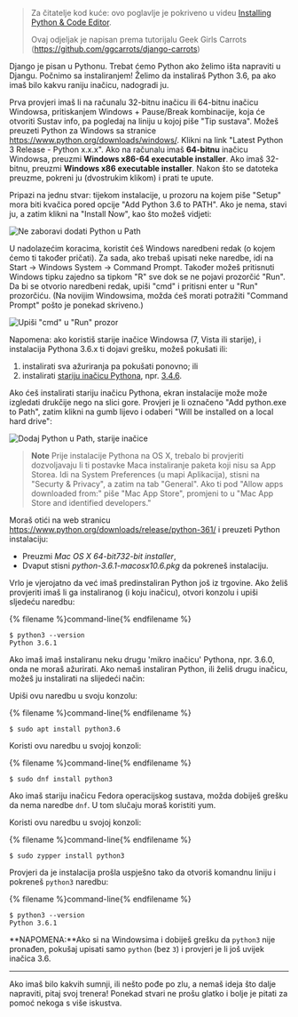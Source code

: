 > Za čitatelje kod kuće: ovo poglavlje je pokriveno u videu [Installing Python & Code Editor](https://www.youtube.com/watch?v=pVTaqzKZCdA).
> 
> Ovaj odjeljak je napisan prema tutorijalu Geek Girls Carrots (https://github.com/ggcarrots/django-carrots)

Django je pisan u Pythonu. Trebat ćemo Python ako želimo išta napraviti u Djangu. Počnimo sa instaliranjem! Želimo da instaliraš Python 3.6, pa ako imaš bilo kakvu raniju inačicu, nadogradi ju.

<!--sec data-title="Install Python: Windows" data-id="python_windows" data-collapse=true ces-->

Prva provjeri imaš li na računalu 32-bitnu inačicu ili 64-bitnu inačicu Windowsa, pritiskanjem Windows + Pause/Break kombinacije, koja će otvoriti Sustav info, pa pogledaj na liniju u kojoj piše "Tip sustava". Možeš preuzeti Python za Windows sa stranice https://www.python.org/downloads/windows/. Klikni na link "Latest Python 3 Release - Python x.x.x". Ako na računalu imaš **64-bitnu** inačicu Windowsa, preuzmi **Windows x86-64 executable installer**. Ako imaš 32-bitnu, preuzmi **Windows x86 executable installer**. Nakon što se datoteka preuzme, pokreni ju (dvostrukim klikom) i prati te upute.

Pripazi na jednu stvar: tijekom instalacije, u prozoru na kojem piše "Setup" mora biti kvačica pored opcije "Add Python 3.6 to PATH". Ako je nema, stavi ju, a zatim klikni na "Install Now", kao što možeš vidjeti:

![Ne zaboravi dodati Python u Path](../python_installation/images/python-installation-options.png)

U nadolazećim koracima, koristit ćeš Windows naredbeni redak (o kojem ćemo ti također pričati). Za sada, ako trebaš upisati neke naredbe, idi na Start → Windows System → Command Prompt. Također možeš pritisnuti Windows tipku zajedno sa tipkom "R" sve dok se ne pojavi prozorčić "Run". Da bi se otvorio naredbeni redak, upiši "cmd" i pritisni enter u "Run" prozorčiću. (Na novijim Windowsima, možda ćeš morati potražiti "Command Prompt" pošto je ponekad skriveno.)

![Upiši "cmd" u "Run" prozor](../python_installation/images/windows-plus-r.png)

Napomena: ako koristiš starije inačice Windowsa (7, Vista ili starije), i instalacija Pythona 3.6.x ti dojavi grešku, možeš pokušati ili:

1. instalirati sva ažuriranja pa pokušati ponovno; ili
2. instalirati [stariju inačicu Pythona](https://www.python.org/downloads/windows/), npr. [3.4.6](https://www.python.org/downloads/release/python-346/).

Ako ćeš instalirati stariju inačicu Pythona, ekran instalacije može može izgledati drukčije nego na slici gore. Provjeri je li označeno "Add python.exe to Path", zatim klikni na gumb lijevo i odaberi "Will be installed on a local hard drive":

![Dodaj Python u Path, starije inačice](../python_installation/images/add_python_to_windows_path.png)

<!--endsec-->

<!--sec data-title="Install Python: OS X" data-id="python_OSX"
data-collapse=true ces-->

> **Note** Prije instalacije Pythona na OS X, trebalo bi provjeriti dozvoljavaju li ti postavke Maca instaliranje paketa koji nisu sa App Storea. Idi na System Preferences (u mapi Aplikacija), stisni na "Securty & Privacy", a zatim na tab "General". Ako ti pod "Allow apps downloaded from:" piše "Mac App Store", promjeni to u "Mac App Store and identified developers."

Moraš otići na web stranicu https://www.python.org/downloads/release/python-361/ i preuzeti Python instalaciju:

* Preuzmi *Mac OS X 64-bit732-bit installer*,
* Dvaput stisni *python-3.6.1-macosx10.6.pkg* da pokreneš instalaciju.

<!--endsec-->

<!--sec data-title="Install Python: Linux" data-id="python_linux"
data-collapse=true ces-->

Vrlo je vjerojatno da već imaš predinstaliran Python još iz trgovine. Ako želiš provjeriti imaš li ga instaliranog (i koju inačicu), otvori konzolu i upiši sljedeću naredbu:

{% filename %}command-line{% endfilename %}

    $ python3 --version
    Python 3.6.1
    

Ako imaš imaš instaliranu neku drugu 'mikro inačicu' Pythona, npr. 3.6.0, onda ne moraš ažurirati. Ako nemaš instaliran Python, ili želiš drugu inačicu, možeš ju instalirati na slijedeći način:

<!--endsec-->

<!--sec data-title="Install Python: Debian or Ubuntu" data-id="python_debian" data-collapse=true ces-->

Upiši ovu naredbu u svoju konzolu:

{% filename %}command-line{% endfilename %}

    $ sudo apt install python3.6
    

<!--endsec-->

<!--sec data-title="Install Python: Fedora" data-id="python_fedora"
data-collapse=true ces-->

Koristi ovu naredbu u svojoj konzoli:

{% filename %}command-line{% endfilename %}

    $ sudo dnf install python3
    

Ako imaš stariju inačicu Fedora operacijskog sustava, možda dobiješ grešku da nema naredbe `dnf`. U tom slučaju moraš koristiti yum.

<!--endsec-->

<!--sec data-title="Install Python: openSUSE" data-id="python_openSUSE"
data-collapse=true ces-->

Koristi ovu naredbu u svojoj konzoli:

{% filename %}command-line{% endfilename %}

    $ sudo zypper install python3
    

<!--endsec-->

Provjeri da je instalacija prošla uspješno tako da otvoriš komandnu liniju i pokreneš `python3` naredbu:

{% filename %}command-line{% endfilename %}

    $ python3 --version
    Python 3.6.1
    

**NAPOMENA:**Ako si na Windowsima i dobiješ grešku da `python3` nije pronađen, pokušaj upisati samo `python` (bez `3`) i provjeri je li još uvijek inačica 3.6.

* * *

Ako imaš bilo kakvih sumnji, ili nešto pođe po zlu, a nemaš ideja što dalje napraviti, pitaj svoj trenera! Ponekad stvari ne prošu glatko i bolje je pitati za pomoć nekoga s više iskustva.